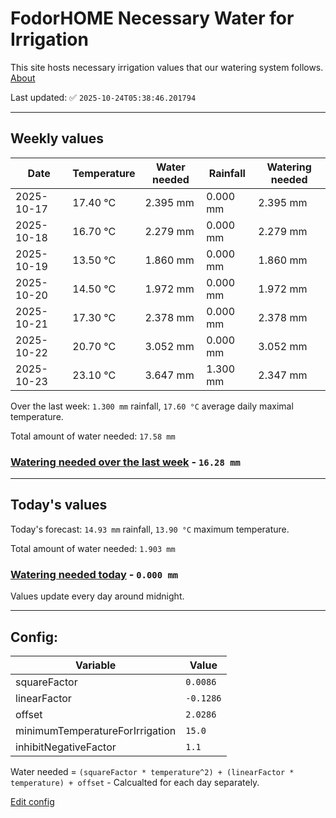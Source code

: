 # FodorHOME Necessary Water for Irrigation

This site hosts necessary irrigation values that our watering system follows. [About](https://github.com/redyau/irrigation)

Last updated: ✅ `2025-10-24T05:38:46.201794`

---

## Weekly values

| Date | Temperature | Water needed | Rainfall | Watering needed |
|-----|-----|-----|-----|-----|
| 2025-10-17 | 17.40 °C | 2.395 mm | 0.000 mm | 2.395 mm |
| 2025-10-18 | 16.70 °C | 2.279 mm | 0.000 mm | 2.279 mm |
| 2025-10-19 | 13.50 °C | 1.860 mm | 0.000 mm | 1.860 mm |
| 2025-10-20 | 14.50 °C | 1.972 mm | 0.000 mm | 1.972 mm |
| 2025-10-21 | 17.30 °C | 2.378 mm | 0.000 mm | 2.378 mm |
| 2025-10-22 | 20.70 °C | 3.052 mm | 0.000 mm | 3.052 mm |
| 2025-10-23 | 23.10 °C | 3.647 mm | 1.300 mm | 2.347 mm |


Over the last week: `1.300 mm` rainfall, `17.60 °C` average daily maximal temperature.

Total amount of water needed: `17.58 mm`

### [Watering needed over the last week](lastweek.txt) - `16.28 mm`

---

## Today's values

Today's forecast: `14.93 mm` rainfall, `13.90 °C` maximum temperature.

Total amount of water needed: `1.903 mm`

### [Watering needed today](today.txt) - `0.000 mm`

Values update every day around midnight.

---

## Config:

| Variable | Value |
|-----|-----|
| squareFactor | `0.0086` |
| linearFactor | `-0.1286` |
| offset | `2.0286` |
| minimumTemperatureForIrrigation | `15.0` |
| inhibitNegativeFactor | `1.1` |

Water needed = `(squareFactor * temperature^2) + (linearFactor * temperature) + offset` - Calcualted for each day separately.

[Edit config](https://github.com/RedyAu/irrigation/edit/main/config.json)
